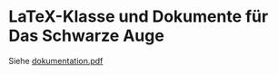 # LaTeX-Klasse und Dokumente für Das Schwarze Auge

Siehe [dokumentation.pdf](https://raw.github.com/flyx/DSA-LaTeX/master/dokumente/dokumentation.pdf)
